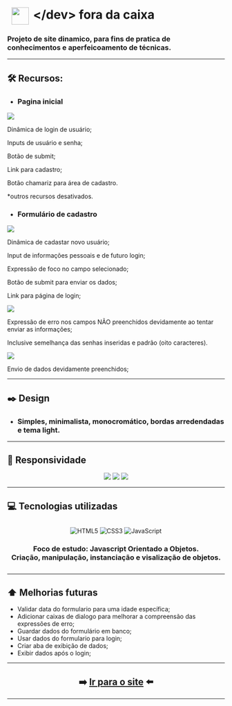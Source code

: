 <h1 style="display:flex;"><span style="padding: 0 10px"><img src="img/Brand/dev-icone.png" width="40"></span>&lt;/dev&gt; fora da caixa</h1>
 
### Projeto de site dinamico, para fins de pratica de conhecimentos e aperfeicoamento de técnicas.

----

## 🛠️ Recursos:
- ### Pagina inicial
![](img/show/pg-inicial.jpg)

Dinâmica de login de usuário;

Inputs de usuário e senha;

Botão de submit;

Link para cadastro;

Botão chamariz para área de cadastro.

*outros recursos desativados. 

- ### Formulário de cadastro
![](img/show/pg-form.jpg)

Dinâmica de cadastar novo usuário;

Input de informações pessoais e de futuro login;

Expressão de foco no campo selecionado;

Botão de submit para enviar os dados;

Link para página de login;

![](img/show/erro.jpg)

Expressão de erro nos campos NÃO preenchidos devidamente ao tentar enviar as informações;

Inclusive semelhança das senhas inseridas e padrão (oito caracteres).

![](img/show/envio.jpg)

Envio de dados devidamente preenchidos;

----

## ✒️ Design
- ### Simples, minimalista, monocromático, bordas arredendadas e tema light.

----

## 📱 Responsividade

<div align="center">

![](img/show/mobile1.jpg)
![](img/show/mobile2.jpg)
![](img/show/mobile3.jpg)

</div>

----

## 💻 Tecnologias utilizadas


<div align="center" style="margin:2em 0">


![HTML5](https://img.shields.io/badge/html5-%23E34F26.svg?style=for-the-badge&logo=html5&logoColor=white) ![CSS3](https://img.shields.io/badge/css3-%231572B6.svg?style=for-the-badge&logo=css3&logoColor=white) ![JavaScript](https://img.shields.io/badge/javascript-%23323330.svg?style=for-the-badge&logo=javascript&logoColor=%23F7DF1E)

### Foco de estudo: Javascript Orientado a Objetos. <br> Criação, manipulação, instanciação e visalização de objetos.

</div>

----

## ⬆️ Melhorias futuras

- Validar data do formulario para uma idade específica;
- Adicionar caixas de dialogo para melhorar a compreensão das expressões de erro;
- Guardar dados do formulário em banco;
- Usar dados do formulario para login;
- Criar aba de exibição de dados;
- Exibir dados após o login;

----

<div align="center">

## ➡️ [Ir para o site]() ⬅️
</div>

----
